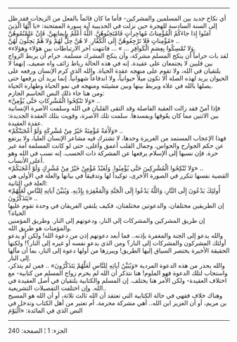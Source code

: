 ------------------------------------------------------------------------

أي نكاح جديد بين المسلمين والمشركين- فأما ما كان قائماً بالفعل من الزيجات
فقد ظل إلى السنة السادسة للهجرة حين نزلت في الحديبية آية سورة الممتحنة:
«يا أَيُّهَا الَّذِينَ آمَنُوا إِذا جاءَكُمُ الْمُؤْمِناتُ مُهاجِراتٍ فَامْتَحِنُوهُنَّ. اللَّهُ أَعْلَمُ
بِإِيمانِهِنَّ. فَإِنْ عَلِمْتُمُوهُنَّ مُؤْمِناتٍ فَلا تَرْجِعُوهُنَّ إِلَى الْكُفَّارِ. لا هُنَّ حِلٌّ لَهُمْ وَلا
هُمْ يَحِلُّونَ لَهُنَّ» ..  
«وَلا تُمْسِكُوا بِعِصَمِ الْكَوافِرِ ... » ... فانتهت آخر الارتباطات بين هؤلاء
وهؤلاء.  
لقد بات حراماً أن ينكح المسلم مشركة، وأن ينكح المشرك مسلمة. حرام أن يربط
الزواج بين قلبين لا يجتمعان على عقيدة. إنه في هذه الحالة رباط زائف واه
ضعيف. إنهما لا يلتقيان في الله، ولا تقوم على منهجه عقدة الحياة. والله
الذي كرم الإنسان ورفعه على الحيوان يريد لهذه الصلة ألا تكون ميلاً
حيوانياً، ولا اندفاعاً شهوانياً. إنما يريد أن يرفعها حتى يصلها بالله في
علاه ويربط بينها وبين مشيئته ومنهجه في نمو الحياة وطهارة الحياة.  
ومن هنا جاء ذلك النص الحاسم الجازم:  
«وَلا تَنْكِحُوا الْمُشْرِكاتِ حَتَّى يُؤْمِنَّ» ..  
فإذا آمنّ فقد زالت العقبة الفاصلة وقد التقى القلبان في الله وسلمت الآصرة
الإنسانية بين الاثنين مما كان يعّوقها ويفسدها. سلمت تلك الآصرة، وقويت
بتلك العقدة الجديدة: عقدة العقيدة.  
«وَلَأَمَةٌ مُؤْمِنَةٌ خَيْرٌ مِنْ مُشْرِكَةٍ وَلَوْ أَعْجَبَتْكُمْ» ..  
فهذا الإعجاب المستمد من الغريزة وحدها، لا تشترك فيه مشاعر الإنسان
العليا، ولا يرتفع عن حكم الجوارح والحواس. وجمال القلب أعمق وأغلى، حتى لو
كانت المسلمة أمة غير حرة. فإن نسبها إلى الإسلام يرفعها عن المشركة ذات
الحسب. إنه نسب في الله وهو أعلى الأنساب.  
«وَلا تُنْكِحُوا الْمُشْرِكِينَ حَتَّى يُؤْمِنُوا. وَلَعَبْدٌ مُؤْمِنٌ خَيْرٌ مِنْ مُشْرِكٍ وَلَوْ أَعْجَبَكُمْ» ..  
القضية نفسها تتكرر في الصورة الأخرى، توكيداً لها وتدقيقاً في بيانها والعلة
في الأولى هي العلة في الثانية:  
«أُولئِكَ يَدْعُونَ إِلَى النَّارِ، وَاللَّهُ يَدْعُوا إِلَى الْجَنَّةِ وَالْمَغْفِرَةِ بِإِذْنِهِ. وَيُبَيِّنُ
آياتِهِ لِلنَّاسِ لَعَلَّهُمْ يَتَذَكَّرُونَ» ..  
إن الطريقين مختلفان، والدعوتين مختلفتان، فكيف يلتقي الفريقان في وحدة
تقوم عليها الحياة؟  
إن طريق المشركين والمشركات إلى النار، ودعوتهم إلى النار. وطريق المؤمنين
والمؤمنات هو طريق الله.  
والله يدعو إلى الجنة والمغفرة بإذنه.. فما أبعد دعوتهم إذن من دعوة الله!
ولكن أو يدعو أولئك المشركون والمشركات إلى النار؟ ومن الذي يدعو نفسه أو
غيره إلى النار؟! ولكنها الحقيقة الأخيرة يختصر السياق إليها الطريق!
ويبرزها من أولها دعوة إلى النار، بما أن مآلها إلى النار.  
والله يحذر من هذه الدعوة المردية «وَيُبَيِّنُ آياتِهِ لِلنَّاسِ لَعَلَّهُمْ يَتَذَكَّرُونَ» ..
فمن لم يتذكر، واستجاب لتلك الدعوة فهو الملوم! هنا نتذكر أن الله لم يحرم
زواج المسلم من كتابية- مع اختلاف العقيدة- ولكن الأمر هنا يختلف. إن
المسلم والكتابية يلتقيان في أصل العقيدة في الله. وإن اختلفت التفصيلات
التشريعية..  
وهناك خلاف فقهي في حالة الكتابية التي تعتقد أن الله ثالث ثلاثة، أو أن
الله هو المسيح بن مريم، أو أن العزير ابن الله.. أهي مشركة محرمة. أم
تعتبر من أهل الكتاب وتدخل في النص الذي في المائدة: «الْيَوْمَ

------------------------------------------------------------------------

الجزء: 1 ¦ الصفحة: 240
